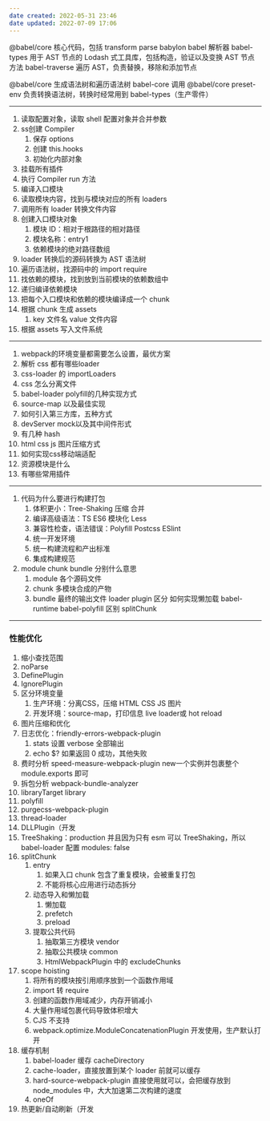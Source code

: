 ```yaml
---
date created: 2022-05-31 23:46
date updated: 2022-07-09 17:06
---
```


@babel/core 核心代码，包括 transform parse
babylon babel 解析器
babel-types 用于 AST 节点的 Lodash 式工具库，包括构造，验证以及变换 AST 节点方法
babel-traverse 遍历 AST，负责替换，移除和添加节点

@babel/core 生成语法树和遍历语法树
babel-core 调用 @babel/core
preset-env 负责转换语法树，转换时经常用到 babel-types（生产零件）

---

1. 读取配置对象，读取 shell 配置对象并合并参数
2. ss创建 Compiler
   1. 保存 options
   2. 创建 this.hooks
   3. 初始化内部对象
3. 挂载所有插件
4. 执行 Compiler run 方法
5. 编译入口模块
6. 读取模块内容，找到与模块对应的所有 loaders
7. 调用所有 loader 转换文件内容
8. 创建入口模块对象
   1. 模块 ID：相对于根路径的相对路径
   2. 模块名称：entry1
   3. 依赖模块的绝对路径数组
9. loader 转换后的源码转换为 AST 语法树
10. 遍历语法树，找源码中的 import require
11. 找依赖的模块，找到放到当前模块的依赖数组中
12. 递归编译依赖模块
13. 把每个入口模块和依赖的模块编译成一个 chunk
14. 根据 chunk 生成 assets
    1. key 文件名 value 文件内容
15. 根据 assets 写入文件系统

---

1. webpack的环境变量都需要怎么设置，最优方案
2. 解析 css 都有哪些loader
3. css-loader 的 importLoaders
4. css 怎么分离文件
5. babel-loader polyfill的几种实现方式
6. source-map 以及最佳实现
7. 如何引入第三方库，五种方式
8. devServer mock以及其中间件形式
9. 有几种 hash
10. html css js 图片压缩方式
11. 如何实现css移动端适配
12. 资源模块是什么
13. 有哪些常用插件

---

1. 代码为什么要进行构建打包
   1. 体积更小：Tree-Shaking 压缩 合并
   2. 编译高级语法：TS ES6 模块化 Less
   3. 兼容性检查，语法错误：Polyfill Postcss ESlint
   4. 统一开发环境
   5. 统一构建流程和产出标准
   6. 集成构建规范
2. module chunk bundle 分别什么意思
	1. module 各个源码文件
	2. chunk 多模块合成的产物
	3. bundle 最终的输出文件
loader plugin 区分
如何实现懒加载
babel-runtime babel-polyfill 区别
splitChunk

---

### 性能优化

1. 缩小查找范围
2. noParse
3. DefinePlugin
4. IgnorePlugin
5. 区分环境变量
   1. 生产环境：分离CSS，压缩 HTML CSS JS 图片
   2. 开发环境：source-map，打印信息 live loader或 hot reload
6. 图片压缩和优化
7. 日志优化：friendly-errors-webpack-plugin
   1. stats 设置 verbose 全部输出
   2. echo $? 如果返回 0 成功，其他失败
8. 费时分析 speed-measure-webpack-plugin new一个实例并包裹整个 module.exports 即可
9. 拆包分析 webpack-bundle-analyzer
10. libraryTarget library
11. polyfill
12. purgecss-webpack-plugin
13. thread-loader
14. DLLPlugin（开发
15. TreeShaking：production 并且因为只有 esm 可以 TreeShaking，所以 babel-loader 配置  modules: false
16. splitChunk
    1. entry
       1. 如果入口 chunk 包含了重复模块，会被重复打包
       2. 不能将核心应用进行动态拆分
    2. 动态导入和懒加载
       1. 懒加载
       2. prefetch
       3. preload
    3. 提取公共代码
       1. 抽取第三方模块 vendor
       2. 抽取公共模块 common
       3. HtmlWebpackPlugin 中的 excludeChunks
17. scope hoisting
    1. 将所有的模块按引用顺序放到一个函数作用域
    2. import 转 require
    3. 创建的函数作用域减少，内存开销减小
    4. 大量作用域包裹代码导致体积增大
    5. CJS 不支持
    6. webpack.optimize.ModuleConcatenationPlugin 开发使用，生产默认打开
18. 缓存机制
    1. babel-loader 缓存 cacheDirectory
    2. cache-loader，直接放置到某个 loader 前就可以缓存
    3. hard-source-webpack-plugin 直接使用就可以，会把缓存放到 node_modules 中，大大加速第二次构建的速度
    4. oneOf
19. 热更新/自动刷新（开发
